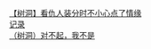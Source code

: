 [【树洞】看仇人装分时不小心点了情缘](http://tieba.baidu.com/p/4060894447?see_lz=1&pn=)   
[记录](http://tieba.baidu.com/p/4060572450?see_lz=1&pn=)   
[（树洞）对不起，我不是](http://tieba.baidu.com/p/4060653562?see_lz=1&pn=)   
